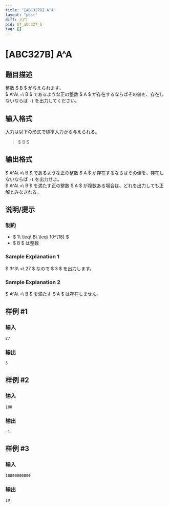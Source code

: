 ```yaml
---
title: "[ABC327B] A^A"
layout: "post"
diff: 入门
pid: AT_abc327_b
tag: []
---
```


# [ABC327B] A^A

## 题目描述

[problemUrl]: https://atcoder.jp/contests/abc327/tasks/abc327_b

整数 $ B $ が与えられます。  
$ A^A\ =\ B $ であるような正の整数 $ A $ が存在するならばその値を、存在しないならば `-1` を出力してください。

## 输入格式

入力は以下の形式で標準入力から与えられる。

> $ B $

## 输出格式

$ A^A\ =\ B $ であるような正の整数 $ A $ が存在するならばその値を、存在しないならば `-1` を出力せよ。  
$ A^A\ =\ B $ を満たす正の整数 $ A $ が複数ある場合は、どれを出力しても正解とみなされる。

## 说明/提示

### 制約

- $ 1\ \leq\ B\ \leq\ 10^{18} $
- $ B $ は整数

### Sample Explanation 1

$ 3^3\ =\ 27 $ なので $ 3 $ を出力します。

### Sample Explanation 2

$ A^A\ =\ B $ を満たす $ A $ は存在しません。

## 样例 #1

### 输入

```
27
```

### 输出

```
3
```

## 样例 #2

### 输入

```
100
```

### 输出

```
-1
```

## 样例 #3

### 输入

```
10000000000
```

### 输出

```
10
```

